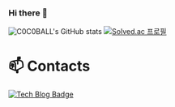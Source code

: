 ### Hi there 👋

<!--
**C0C0BALL/C0C0BALL** is a ✨ _special_ ✨ repository because its `README.md` (this file) appears on your GitHub profile.

Here are some ideas to get you started:

- 🔭 I’m currently working on ...
- 🌱 I’m currently learning ...
- 👯 I’m looking to collaborate on ...
- 🤔 I’m looking for help with ...
- 💬 Ask me about ...
- 📫 How to reach me: ...
- 😄 Pronouns: ...
- ⚡ Fun fact: ...
-->
![C0C0BALL's GitHub stats](https://github-readme-stats.vercel.app/api?username=C0C0BALL&show_icons=true&theme=radical)
[![Solved.ac 프로필](http://mazassumnida.wtf/api/generate_badge?boj=sdkup1317)](https://solved.ac/sdkup1317)


# 📫 Contacts
[![Tech Blog Badge](https://img.shields.io/badge/-Tech%20Blog-black?logo=github&link=https://coco-ball.tistory.com)](https://coco-ball.tistory.com)
